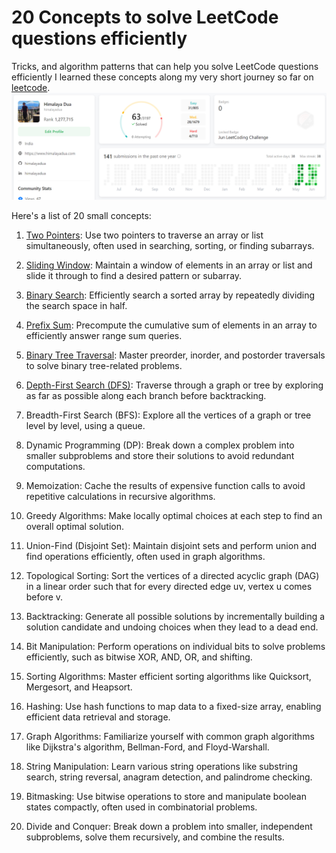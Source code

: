 # 20 Concepts to solve LeetCode questions efficiently

Tricks, and algorithm patterns that can help you solve LeetCode questions efficiently
I learned these concepts along my very short journey so far on [leetcode](https://leetcode.com/u/himalayadua/). 
![Leetcode - himalayadua](assets/HD-Leetcode.png)

Here's a list of 20 small concepts:
1. [Two Pointers](https://github.com/himalayadua/Neetcode-150/blob/main/Concepts/1.%20Two%20Pointers%20technique.md): Use two pointers to traverse an array or list simultaneously, often used in searching, sorting, or finding subarrays.

2. [Sliding Window](https://github.com/himalayadua/Neetcode-150/blob/main/Concepts/2.%20Sliding%20Window.md): Maintain a window of elements in an array or list and slide it through to find a desired pattern or subarray.

3. [Binary Search](https://github.com/himalayadua/Neetcode-150/blob/main/Concepts/3.%20Binary%20Search.md): Efficiently search a sorted array by repeatedly dividing the search space in half.

4. [Prefix Sum](https://github.com/himalayadua/Neetcode-150/blob/main/Concepts/4.%20Prefix%20Sum.md): Precompute the cumulative sum of elements in an array to efficiently answer range sum queries.

5. [Binary Tree Traversal](https://github.com/himalayadua/Neetcode-150/blob/main/Concepts/5.%20Binary%20Tree%20Traversal.md): Master preorder, inorder, and postorder traversals to solve binary tree-related problems.

6. [Depth-First Search (DFS)](https://github.com/himalayadua/Neetcode-150/blob/main/Concepts/6.%20Depth-First%20Search%20(DFS).md): Traverse through a graph or tree by exploring as far as possible along each branch before backtracking.

7. Breadth-First Search (BFS): Explore all the vertices of a graph or tree level by level, using a queue.

8. Dynamic Programming (DP): Break down a complex problem into smaller subproblems and store their solutions to avoid redundant computations.

9. Memoization: Cache the results of expensive function calls to avoid repetitive calculations in recursive algorithms.

10. Greedy Algorithms: Make locally optimal choices at each step to find an overall optimal solution.

11. Union-Find (Disjoint Set): Maintain disjoint sets and perform union and find operations efficiently, often used in graph algorithms.

12. Topological Sorting: Sort the vertices of a directed acyclic graph (DAG) in a linear order such that for every directed edge uv, vertex u comes before v.

13. Backtracking: Generate all possible solutions by incrementally building a solution candidate and undoing choices when they lead to a dead end.

14. Bit Manipulation: Perform operations on individual bits to solve problems efficiently, such as bitwise XOR, AND, OR, and shifting.

15. Sorting Algorithms: Master efficient sorting algorithms like Quicksort, Mergesort, and Heapsort.

16. Hashing: Use hash functions to map data to a fixed-size array, enabling efficient data retrieval and storage.

17. Graph Algorithms: Familiarize yourself with common graph algorithms like Dijkstra's algorithm, Bellman-Ford, and Floyd-Warshall.

18. String Manipulation: Learn various string operations like substring search, string reversal, anagram detection, and palindrome checking.

19. Bitmasking: Use bitwise operations to store and manipulate boolean states compactly, often used in combinatorial problems.

20. Divide and Conquer: Break down a problem into smaller, independent subproblems, solve them recursively, and combine the results.


